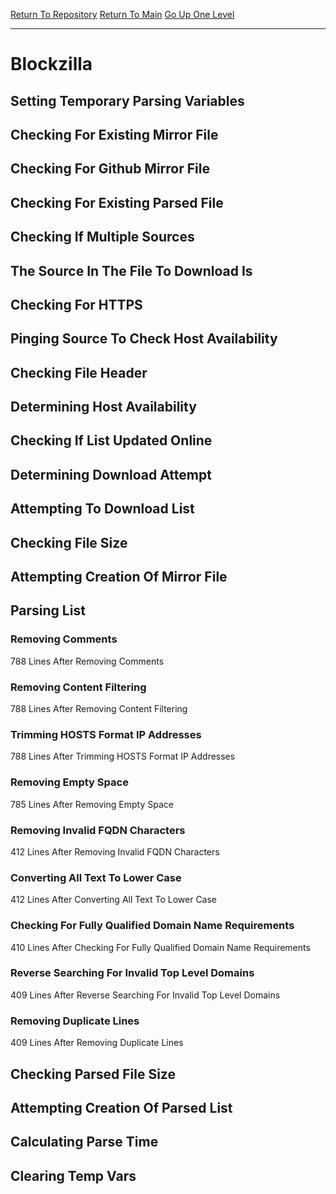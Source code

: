 [Return To Repository](https://github.com/deathbybandaid/piholeparser/)
[Return To Main](https://github.com/deathbybandaid/piholeparser/blob/master/RecentRunLogs/Mainlog.md)
[Go Up One Level](https://github.com/deathbybandaid/piholeparser/blob/master/RecentRunLogs/TopLevelScripts/30-Processing-Blacklists.md)
____________________________________
# Blockzilla
## Setting Temporary Parsing Variables
## Checking For Existing Mirror File
## Checking For Github Mirror File
## Checking For Existing Parsed File
## Checking If Multiple Sources
## The Source In The File To Download Is
## Checking For HTTPS
## Pinging Source To Check Host Availability
## Checking File Header
## Determining Host Availability
## Checking If List Updated Online
## Determining Download Attempt
## Attempting To Download List
## Checking File Size
## Attempting Creation Of Mirror File
## Parsing List
### Removing Comments
788 Lines After Removing Comments
### Removing Content Filtering
788 Lines After Removing Content Filtering
### Trimming HOSTS Format IP Addresses
788 Lines After Trimming HOSTS Format IP Addresses
### Removing Empty Space
785 Lines After Removing Empty Space
### Removing Invalid FQDN Characters
412 Lines After Removing Invalid FQDN Characters
### Converting All Text To Lower Case
412 Lines After Converting All Text To Lower Case
### Checking For Fully Qualified Domain Name Requirements
410 Lines After Checking For Fully Qualified Domain Name Requirements
### Reverse Searching For Invalid Top Level Domains
409 Lines After Reverse Searching For Invalid Top Level Domains
### Removing Duplicate Lines
409 Lines After Removing Duplicate Lines
## Checking Parsed File Size
## Attempting Creation Of Parsed List
## Calculating Parse Time
## Clearing Temp Vars
